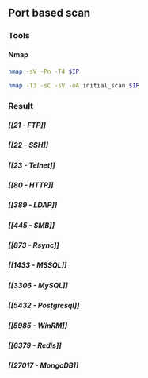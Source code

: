 
## Port based scan

### Tools
#### Nmap

```bash
nmap -sV -Pn -T4 $IP
```

```bash
nmap -T3 -sC -sV -oA initial_scan $IP
```

### Result
##### [[21 - FTP]]
##### [[22 - SSH]]
##### [[23 - Telnet]]
##### [[80 - HTTP]]
##### [[389 - LDAP]]
##### [[445 - SMB]]
##### [[873 - Rsync]]
##### [[1433 - MSSQL]]
##### [[3306 - MySQL]]
##### [[5432 - Postgresql]]
##### [[5985 - WinRM]]
##### [[6379 - Redis]]
##### [[27017 - MongoDB]]


